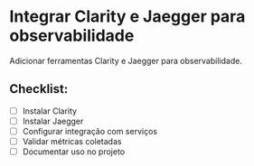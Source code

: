 # Integrar Clarity e Jaegger para observabilidade

Adicionar ferramentas Clarity e Jaegger para observabilidade.

## Checklist:
- [ ] Instalar Clarity
- [ ] Instalar Jaegger
- [ ] Configurar integração com serviços
- [ ] Validar métricas coletadas
- [ ] Documentar uso no projeto